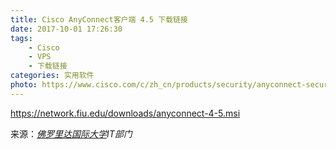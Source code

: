```yaml
---
title: Cisco AnyConnect客户端 4.5 下载链接
date: 2017-10-01 17:26:30
tags:
    - Cisco
    - VPS
    - 下载链接
categories: 实用软件
photo: https://www.cisco.com/c/zh_cn/products/security/anyconnect-secure-mobility-client/index/_jcr_content/Grid/category_atl_ad66/layout-category-atl/halves/H-Half-1/image/image.img.jpg/1475064455349.jpg
---
```


https://network.fiu.edu/downloads/anyconnect-4-5.msi

<!-- MORE -->

来源：*[佛罗里达国际大学](https://www.fiu.edu/)IT部门*